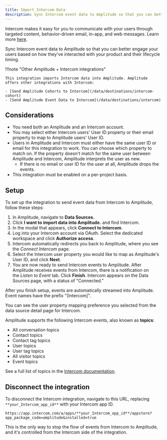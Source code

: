```yaml
---
title: Import Intercom Data
description: Sync Intercom event data to Amplitude so that you can better engage your users based on how they've interacted with your product and their lifecycle timing. 
---
```


Intercom makes it easy for you to communicate with your users through targeted content, behavior-driven email, in-app, and web messages. Learn more [here](https://www.intercom.com/help/en/articles/294-what-is-intercom).

Sync Intercom event data to Amplitude so that you can better engage your users based on how they've interacted with your product and their lifecycle timing. 

!!!note "Other Amplitude + Intercom integrations"

    This integration imports Intercom data into Amplitude. Amplitude offers other integrations with Intercom: 

    - [Send Amplitude Cohorts to Intercom](/data/destinations/intercom-cohort)
    - [Send Amplitude Event Data to Intercom](/data/destinations/intercom)

## Considerations

- You need both an Amplitude and an Intercom account.
- You may select either Intercom users' User ID property or their email property to map to Amplitude users' User ID.
- Users in Amplitude and Intercom must either have the same user ID or email for this integration to work. You can choose which property to match on. If the property doesn't match for the same user between Amplitude and Intercom, Amplitude interprets the user as new. 
    - If there is no email or user ID for the user at all, Amplitude drops the events. 
- This integration must be enabled on a per-project basis.

## Setup

To set up the integration to send event data from Intercom to Amplitude, follow these steps:

1. In Amplitude, navigate to **Data Sources.**
2. Click **I want to import data into Amplitude.** and find Intercom.
3. In the modal that appears, click **Connect to Intercom**.
4. Log into your Intercom account via OAuth. Select the dedicated workspace and click **Authorize access**.
5. Intercom automatically redirects you back to Amplitude, where you see the *Connect Intercom* page.
6. Select the Intercom user property you would like to map as Amplitude's User ID, and click **Next**.
7. You are now ready to send Intercom events to Amplitude. After Amplitude receives events from Intercom, there is a notification on the *Listen to Event* tab. Click **Finish**. Intercom appears on the Data Sources page, with a status of "Connected."

After you finish setup, events are automatically streamed into Amplitude. Event names have the prefix "[Intercom]".

You can see the user property mapping preference you selected from the data source detail page for Intercom.

Amplitude supports the following Intercom events, also known as **topics**:

- All conversation topics
- Contact topics
- Contact tag topics
- User topics
- User tag topics
- All visitor topics
- Event topics

See a full list of topics in the [Intercom documentation](https://developers.intercom.com/intercom-api-reference/reference/webhook-models-1).

## Disconnect the integration

To disconnect the Intercom integration, navigate to this URL, replacing `**your_Intercom_app_id**` with your Intercom app ID.

`https://app.intercom.com/a/apps/**your_Intercom_app_id**/appstore?app_package_code=amplitude&installed=true`

This is the only way to stop the flow of events from Intercom to Amplitude, and it's controlled from the Intercom side of the integration.
